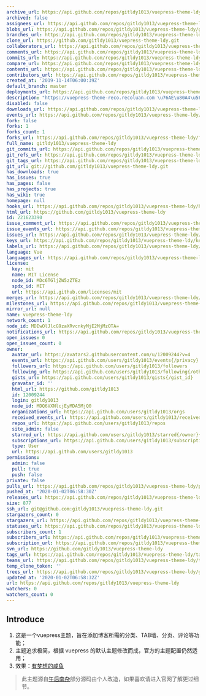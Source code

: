 ```yaml
---
archive_url: https://api.github.com/repos/gitldy1013/vuepress-theme-ldy/{archive_format}{/ref}
archived: false
assignees_url: https://api.github.com/repos/gitldy1013/vuepress-theme-ldy/assignees{/user}
blobs_url: https://api.github.com/repos/gitldy1013/vuepress-theme-ldy/git/blobs{/sha}
branches_url: https://api.github.com/repos/gitldy1013/vuepress-theme-ldy/branches{/branch}
clone_url: https://github.com/gitldy1013/vuepress-theme-ldy.git
collaborators_url: https://api.github.com/repos/gitldy1013/vuepress-theme-ldy/collaborators{/collaborator}
comments_url: https://api.github.com/repos/gitldy1013/vuepress-theme-ldy/comments{/number}
commits_url: https://api.github.com/repos/gitldy1013/vuepress-theme-ldy/commits{/sha}
compare_url: https://api.github.com/repos/gitldy1013/vuepress-theme-ldy/compare/{base}...{head}
contents_url: https://api.github.com/repos/gitldy1013/vuepress-theme-ldy/contents/{+path}
contributors_url: https://api.github.com/repos/gitldy1013/vuepress-theme-ldy/contributors
created_at: '2019-11-14T06:00:39Z'
default_branch: master
deployments_url: https://api.github.com/repos/gitldy1013/vuepress-theme-ldy/deployments
description: "https://vuepress-theme-reco.recoluan.com \u76AE\u80A4\u5F00\u53D1 vuepress-theme-ldy"
disabled: false
downloads_url: https://api.github.com/repos/gitldy1013/vuepress-theme-ldy/downloads
events_url: https://api.github.com/repos/gitldy1013/vuepress-theme-ldy/events
fork: false
forks: 1
forks_count: 1
forks_url: https://api.github.com/repos/gitldy1013/vuepress-theme-ldy/forks
full_name: gitldy1013/vuepress-theme-ldy
git_commits_url: https://api.github.com/repos/gitldy1013/vuepress-theme-ldy/git/commits{/sha}
git_refs_url: https://api.github.com/repos/gitldy1013/vuepress-theme-ldy/git/refs{/sha}
git_tags_url: https://api.github.com/repos/gitldy1013/vuepress-theme-ldy/git/tags{/sha}
git_url: git://github.com/gitldy1013/vuepress-theme-ldy.git
has_downloads: true
has_issues: true
has_pages: false
has_projects: true
has_wiki: true
homepage: null
hooks_url: https://api.github.com/repos/gitldy1013/vuepress-theme-ldy/hooks
html_url: https://github.com/gitldy1013/vuepress-theme-ldy
id: 221623390
issue_comment_url: https://api.github.com/repos/gitldy1013/vuepress-theme-ldy/issues/comments{/number}
issue_events_url: https://api.github.com/repos/gitldy1013/vuepress-theme-ldy/issues/events{/number}
issues_url: https://api.github.com/repos/gitldy1013/vuepress-theme-ldy/issues{/number}
keys_url: https://api.github.com/repos/gitldy1013/vuepress-theme-ldy/keys{/key_id}
labels_url: https://api.github.com/repos/gitldy1013/vuepress-theme-ldy/labels{/name}
language: Vue
languages_url: https://api.github.com/repos/gitldy1013/vuepress-theme-ldy/languages
license:
  key: mit
  name: MIT License
  node_id: MDc6TGljZW5zZTEz
  spdx_id: MIT
  url: https://api.github.com/licenses/mit
merges_url: https://api.github.com/repos/gitldy1013/vuepress-theme-ldy/merges
milestones_url: https://api.github.com/repos/gitldy1013/vuepress-theme-ldy/milestones{/number}
mirror_url: null
name: vuepress-theme-ldy
network_count: 1
node_id: MDEwOlJlcG9zaXRvcnkyMjE2MjMzOTA=
notifications_url: https://api.github.com/repos/gitldy1013/vuepress-theme-ldy/notifications{?since,all,participating}
open_issues: 0
open_issues_count: 0
owner:
  avatar_url: https://avatars2.githubusercontent.com/u/12009244?v=4
  events_url: https://api.github.com/users/gitldy1013/events{/privacy}
  followers_url: https://api.github.com/users/gitldy1013/followers
  following_url: https://api.github.com/users/gitldy1013/following{/other_user}
  gists_url: https://api.github.com/users/gitldy1013/gists{/gist_id}
  gravatar_id: ''
  html_url: https://github.com/gitldy1013
  id: 12009244
  login: gitldy1013
  node_id: MDQ6VXNlcjEyMDA5MjQ0
  organizations_url: https://api.github.com/users/gitldy1013/orgs
  received_events_url: https://api.github.com/users/gitldy1013/received_events
  repos_url: https://api.github.com/users/gitldy1013/repos
  site_admin: false
  starred_url: https://api.github.com/users/gitldy1013/starred{/owner}{/repo}
  subscriptions_url: https://api.github.com/users/gitldy1013/subscriptions
  type: User
  url: https://api.github.com/users/gitldy1013
permissions:
  admin: false
  pull: true
  push: false
private: false
pulls_url: https://api.github.com/repos/gitldy1013/vuepress-theme-ldy/pulls{/number}
pushed_at: '2020-01-02T06:58:30Z'
releases_url: https://api.github.com/repos/gitldy1013/vuepress-theme-ldy/releases{/id}
size: 877
ssh_url: git@github.com:gitldy1013/vuepress-theme-ldy.git
stargazers_count: 0
stargazers_url: https://api.github.com/repos/gitldy1013/vuepress-theme-ldy/stargazers
statuses_url: https://api.github.com/repos/gitldy1013/vuepress-theme-ldy/statuses/{sha}
subscribers_count: 1
subscribers_url: https://api.github.com/repos/gitldy1013/vuepress-theme-ldy/subscribers
subscription_url: https://api.github.com/repos/gitldy1013/vuepress-theme-ldy/subscription
svn_url: https://github.com/gitldy1013/vuepress-theme-ldy
tags_url: https://api.github.com/repos/gitldy1013/vuepress-theme-ldy/tags
teams_url: https://api.github.com/repos/gitldy1013/vuepress-theme-ldy/teams
temp_clone_token: ''
trees_url: https://api.github.com/repos/gitldy1013/vuepress-theme-ldy/git/trees{/sha}
updated_at: '2020-01-02T06:58:32Z'
url: https://api.github.com/repos/gitldy1013/vuepress-theme-ldy
watchers: 0
watchers_count: 0
---
```


## Introduce

1. 这是一个vuepress主题，旨在添加博客所需的分类、TAB墙、分页、评论等功能；
2. 主题追求极简，根据 vuepress 的默认主题修改而成，官方的主题配置仍然适用；
3. 效果：[有梦想的咸鱼](https://www.liudongyang.top) 

> 此主题源自[午后南杂](https://www.recoluan.com)部分源码由个人改造，如果喜欢请进入官网了解更过细节。
